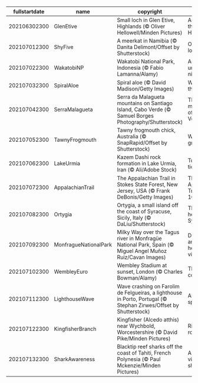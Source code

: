 |fullstartdate|name|copyright|title|image|
|--|--|--|--|--|
202106302300|GlenEtive|Small loch in Glen Etive, Highlands (© Oliver Hellowell/Minden Pictures)|An island in the Highlands|![](/en-GB/2021/07/202106302300GlenEtive.jpg)|
202107012300|ShyFive|A meerkat in Namibia (© Danita Delimont/Offset by Shutterstock)|On the lookout|![](/en-GB/2021/07/202107012300ShyFive.jpg)|
202107022300|WakatobiNP|Wakatobi National Park, Indonesia (© Fabio Lamanna/Alamy)|An underwater nirvana|![](/en-GB/2021/07/202107022300WakatobiNP.jpg)|
202107032300|SpiralAloe|Spiral aloe (© David Madison/Getty Images)|Why, aloe there|![](/en-GB/2021/07/202107032300SpiralAloe.jpg)|
202107042300|SerraMalagueta|Serra da Malagueta mountains on Santiago Island, Cabo Verde (© Samuel Borges Photography/Shutterstock)|The green mountains of Cabo Verde|![](/en-GB/2021/07/202107042300SerraMalagueta.jpg)|
202107052300|TawnyFrogmouth|Tawny frogmouth chick, Australia (© SnapRapid/Offset by Shutterstock)|Why so grumpy?|![](/en-GB/2021/07/202107052300TawnyFrogmouth.jpg)|
202107062300|LakeUrmia|Kazem Dashi rock formation in Lake Urmia, Iran (© Ali/Adobe Stock)|Turning the tide|![](/en-GB/2021/07/202107062300LakeUrmia.jpg)|
202107072300|AppalachianTrail|The Appalachian Trail in Stokes State Forest, New Jersey, USA  (© Frank DeBonis/Getty Images)|The Appalachian Trail turns 100|![](/en-GB/2021/07/202107072300AppalachianTrail.jpg)|
202107082300|Ortygia|Ortygia, a small island off the coast of Syracuse, Sicily, Italy (© DaLiu/Shutterstock)|The ancient heart of Syracuse|![](/en-GB/2021/07/202107082300Ortygia.jpg)|
202107092300|MonfragueNationalPark|Milky Way over the Tagus river in Monfragüe National Park, Spain (© Miguel Angel Muñoz Ruiz/Cavan Images)|Dark skies and heavenly views|![](/en-GB/2021/07/202107092300MonfragueNationalPark.jpg)|
202107102300|WembleyEuro|Wembley Stadium at sunset, London (© Charles Bowman/Alamy)|The final countdown|![](/en-GB/2021/07/202107102300WembleyEuro.jpg)|
202107112300|LighthouseWave|Wave crashing on Farolim de Felgueiras, a lighthouse in Porto, Portugal (© Stephan Zirwes/Offset by Shutterstock)|Above the spray|![](/en-GB/2021/07/202107112300LighthouseWave.jpg)|
202107122300|KingfisherBranch|Kingfisher (Alcedo atthis) near Wychbold, Worcestershire (© David Pike/Minden Pictures)|Riverside royalty|![](/en-GB/2021/07/202107122300KingfisherBranch.jpg)|
202107132300|SharkAwareness|Blacktip reef sharks off the coast of Tahiti, French Polynesia (© Paul Mckenzie/Minden Pictures)|A different view of sharks|![](/en-GB/2021/07/202107132300SharkAwareness.jpg)|
